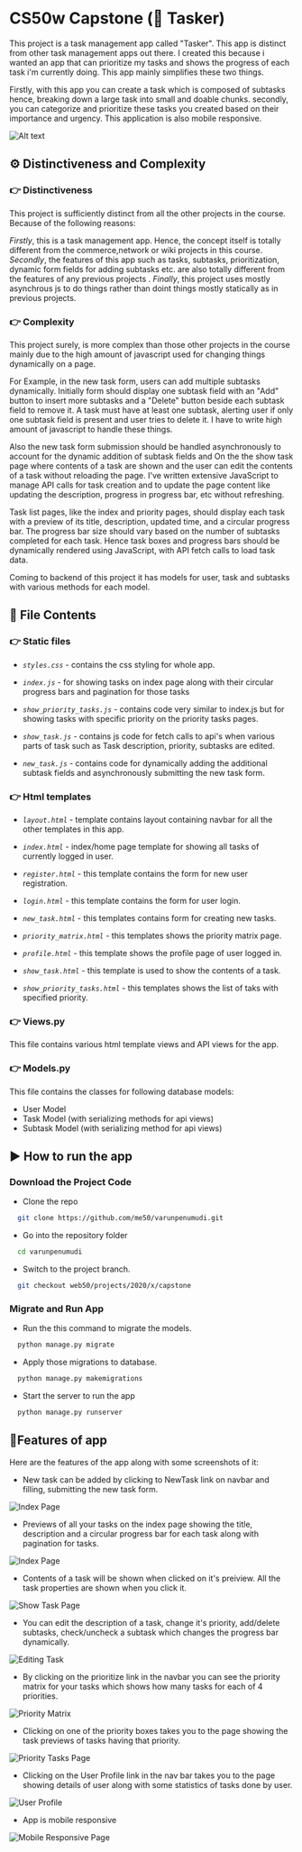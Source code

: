 
# CS50w Capstone (📝 Tasker)

This project is a task management app called "Tasker". This app is distinct from other task management apps out there. I created this because i wanted an app that can prioritize my tasks and shows the progress of each task i'm currently doing. This app mainly simplifies these two things.

Firstly, with this app you can create a task which is composed of subtasks hence, breaking down a large task into small and doable chunks. secondly, you can categorize and prioritize these tasks you created based on their importance and urgency. This application is also mobile responsive.

![Alt text](web_app_images/index_page.png)

## ⚙️ Distinctiveness and Complexity

### 👉 Distinctiveness

This project is sufficiently distinct from all the other projects in the course. Because of the following reasons:

*Firstly*, this is a task management app. Hence, the concept itself is totally different from the commerce,network or wiki projects in this course. *Secondly*, the features of this app such as tasks, subtasks, prioritization, dynamic form fields for adding subtasks etc. are also totally different from the features of any previous projects . *Finally*, this project uses mostly asynchrous js to do things rather than doint things mostly statically as in previous projects.

### 👉 Complexity

This project surely, is more complex than those other projects in the course mainly due to the high amount of javascript used for changing things dynamically on a page.

For Example, in the new task form, users can add multiple subtasks dynamically. Initially form should display one subtask field with an "Add" button to insert more subtasks and a "Delete" button beside each subtask field to remove it. A task must have at least one subtask, alerting user if only one subtask field is present and user tries to delete it. I have to write high amount of javascript to handle these things.

Also the new task form submission should be handled asynchronously to account for the dynamic addition of subtask fields and On the the show task page where contents of a task are shown and the user can edit the contents of a task without reloading the page. I've written extensive JavaScript to manage API calls for task creation and to update the page content like updating the description, progress in progress bar, etc without refreshing.

Task list pages, like the index and priority pages, should display each task with a preview of its title, description, updated time, and a circular progress bar. The progress bar size should vary based on the number of subtasks completed for each task. Hence task boxes and progress bars should be dynamically rendered using JavaScript, with API fetch calls to load task data.

Coming to backend of this project it has models for user, task and subtasks with various methods for each model.

## 📂 File Contents

### 👉 Static files

- *`styles.css`* - contains the css styling for whole app.

- *`index.js`* - for showing tasks on index page along with their circular progress bars and pagination for those tasks

- *`show_priority_tasks.js`* - contains code very similar to index.js but for showing tasks with specific priority on the priority tasks pages.

- *`show_task.js`* - contains js code for fetch calls to api's when various parts of task such as Task description, priority, subtasks are edited.

- *`new_task.js`* - contains code for dynamically adding the additional subtask fields and asynchronously submitting the new task form.

### 👉 Html templates

- *`layout.html`* - template contains layout containing navbar for all the other templates in this app.

- *`index.html`* - index/home page template for showing all tasks of currently logged in user.

- *`register.html`* - this template contains the form for new user registration.

- *`login.html`* - this template contains the form for user login.

- *`new_task.html`* - this templates contains form for creating new tasks.

- *`priority_matrix.html`* - this templates shows the priority matrix page.

- *`profile.html`* - this template shows the profile page of user logged in.

- *`show_task.html`* - this template is used to show the contents of a task.

- *`show_priority_tasks.html`* - this templates shows the list of taks with specified priority.

### 👉 Views.py

This file contains various html template views and API views for the app.

### 👉 Models.py

This file contains the classes for following database models:

- User Model
- Task Model (with serializing methods for api views)
- Subtask Model (with serializing method for api views)

## ▶️ How to run the app

### Download the Project Code

- Clone the repo

```bash
  git clone https://github.com/me50/varunpenumudi.git
```

- Go into the repository folder

```bash
  cd varunpenumudi
```

- Switch to the project branch.

```bash
  git checkout web50/projects/2020/x/capstone
```

### Migrate and Run App

- Run the this command to migrate the models.

```bash
  python manage.py migrate
```

- Apply those migrations to database.

```bash
  python manage.py makemigrations
```

- Start the server to run the app

```bash
  python manage.py runserver
```

## 📱Features of app

Here are the features of the app along with some screenshots of it:

- New task can be added by clicking to NewTask link on navbar and filling, submitting the new task form.

![Index Page](web_app_images/new_task_form.png)

- Previews of all your tasks on the index page showing the title, description and a circular progress bar for each task along with pagination for tasks.

![Index Page](web_app_images/index_page.png)

- Contents of a task will be shown when clicked on it's preiview. All the task properties are shown when you click it.

![Show Task Page](web_app_images/Task_contents_page.png)

- You can edit the description of a task, change it's priority, add/delete subtasks, check/uncheck a subtask which changes the progress bar dynamically.

![Editing Task](web_app_images/editing_task.png)

- By clicking on the prioritize link in the navbar you can see the priority matrix for your tasks which shows how many tasks for each of 4 priorities.

![Priority Matrix](web_app_images/priority_matrix.png)

- Clicking on one of the priority boxes takes you to the page showing the task previews of tasks having that priority.

![Priority Tasks Page](web_app_images/important_and_urgent.png)

- Clicking on the User Profile link in the nav bar takes you to the page showing details of user along with some statistics of tasks done by user.

![User Profile](web_app_images/user_profile.png)

- App is mobile responsive

![Mobile Responsive Page](web_app_images/mobile_responsive.png)

